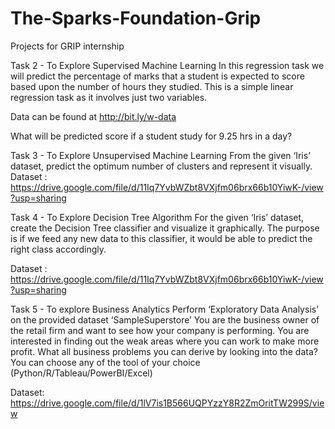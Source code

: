 # The-Sparks-Foundation-Grip
Projects for GRIP internship

Task 2 - To Explore Supervised Machine Learning
In this regression task we will predict the percentage of marks that a student is expected to score based upon the number of hours they studied. This is a simple linear regression task as it involves just two variables.

Data can be found at http://bit.ly/w-data

What will be predicted score if a student study for 9.25 hrs in a day?

Task 3 - To Explore Unsupervised Machine Learning
From the given ‘Iris’ dataset, predict the optimum number of clusters and represent it visually. Dataset : https://drive.google.com/file/d/11Iq7YvbWZbt8VXjfm06brx66b10YiwK-/view?usp=sharing

Task 4 - To Explore Decision Tree Algorithm
For the given ‘Iris’ dataset, create the Decision Tree classifier and visualize it graphically. The purpose is if we feed any new data to this classifier, it would be able to predict the right class accordingly.

Dataset : https://drive.google.com/file/d/11Iq7YvbWZbt8VXjfm06brx66b10YiwK-/view?usp=sharing

Task 5 - To explore Business Analytics
Perform ‘Exploratory Data Analysis’ on the provided dataset ‘SampleSuperstore’ You are the business owner of the retail firm and want to see how your company is performing. You are interested in finding out the weak areas where you can work to make more profit. What all business problems you can derive by looking into the data? You can choose any of the tool of your choice (Python/R/Tableau/PowerBI/Excel)

Dataset: https://drive.google.com/file/d/1lV7is1B566UQPYzzY8R2ZmOritTW299S/view

